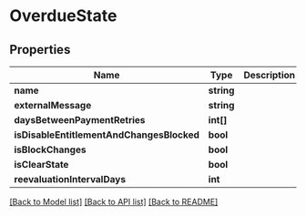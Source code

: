 # OverdueState

## Properties
Name | Type | Description | Notes
------------ | ------------- | ------------- | -------------
**name** | **string** |  | [optional] 
**externalMessage** | **string** |  | [optional] 
**daysBetweenPaymentRetries** | **int[]** |  | [optional] 
**isDisableEntitlementAndChangesBlocked** | **bool** |  | [optional] 
**isBlockChanges** | **bool** |  | [optional] 
**isClearState** | **bool** |  | [optional] 
**reevaluationIntervalDays** | **int** |  | [optional] 

[[Back to Model list]](../../README.md#documentation-for-models) [[Back to API list]](../../README.md#documentation-for-api-endpoints) [[Back to README]](../../README.md)

